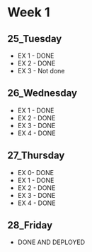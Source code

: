 # Week 1

## 25_Tuesday

* EX 1 - DONE
* EX 2 - DONE
* EX 3 - Not done

## 26_Wednesday

* EX 1 - DONE
* EX 2 - DONE
* EX 3 - DONE
* EX 4 - DONE

## 27_Thursday

* EX 0- DONE
* EX 1 - DONE
* EX 2 - DONE
* EX 3 - DONE
* EX 4 - DONE

## 28_Friday

* DONE AND DEPLOYED
